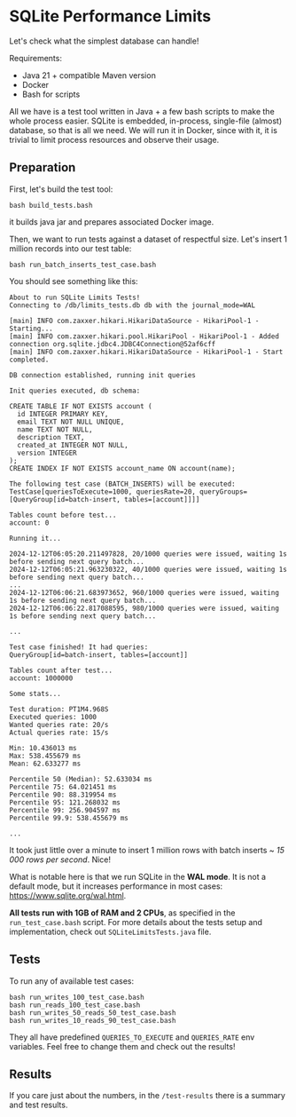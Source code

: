 # SQLite Performance Limits

Let's check what the simplest database can handle!

Requirements:

* Java 21 + compatible Maven version
* Docker
* Bash for scripts

All we have is a test tool written in Java + a few bash scripts to make the whole process easier.
SQLite is embedded, in-process, single-file (almost) database, so that is all we need.
We will run it in Docker, since with it, it is trivial to limit process resources and observe their usage.

## Preparation

First, let's build the test tool:

```
bash build_tests.bash
```

it builds java jar and prepares associated Docker image.

Then, we want to run tests against a dataset of respectful size. Let's insert 1 million records into our test table:

```
bash run_batch_inserts_test_case.bash
```

You should see something like this:

```
About to run SQLite Limits Tests!
Connecting to /db/limits_tests.db db with the journal_mode=WAL

[main] INFO com.zaxxer.hikari.HikariDataSource - HikariPool-1 - Starting...
[main] INFO com.zaxxer.hikari.pool.HikariPool - HikariPool-1 - Added connection org.sqlite.jdbc4.JDBC4Connection@52af6cff
[main] INFO com.zaxxer.hikari.HikariDataSource - HikariPool-1 - Start completed.

DB connection established, running init queries

Init queries executed, db schema:

CREATE TABLE IF NOT EXISTS account (
  id INTEGER PRIMARY KEY,
  email TEXT NOT NULL UNIQUE,
  name TEXT NOT NULL,
  description TEXT,
  created_at INTEGER NOT NULL,
  version INTEGER
);
CREATE INDEX IF NOT EXISTS account_name ON account(name);

The following test case (BATCH_INSERTS) will be executed: TestCase[queriesToExecute=1000, queriesRate=20, queryGroups=[QueryGroup[id=batch-insert, tables=[account]]]]

Tables count before test...
account: 0

Running it...

2024-12-12T06:05:20.211497828, 20/1000 queries were issued, waiting 1s before sending next query batch...
2024-12-12T06:05:21.963230322, 40/1000 queries were issued, waiting 1s before sending next query batch...
...
2024-12-12T06:06:21.683973652, 960/1000 queries were issued, waiting 1s before sending next query batch...
2024-12-12T06:06:22.817088595, 980/1000 queries were issued, waiting 1s before sending next query batch...

...

Test case finished! It had queries:
QueryGroup[id=batch-insert, tables=[account]]

Tables count after test...
account: 1000000

Some stats...

Test duration: PT1M4.968S
Executed queries: 1000
Wanted queries rate: 20/s
Actual queries rate: 15/s

Min: 10.436013 ms
Max: 538.455679 ms
Mean: 62.633277 ms

Percentile 50 (Median): 52.633034 ms
Percentile 75: 64.021451 ms
Percentile 90: 88.319954 ms
Percentile 95: 121.268032 ms
Percentile 99: 256.904597 ms
Percentile 99.9: 538.455679 ms

...
```

It took just little over a minute to insert 1 million rows with batch inserts ~ *15 000 rows per second*. Nice!

What is notable here is that we run SQLite in the **WAL mode**. It is not a default mode, but it increases performance in most
cases: https://www.sqlite.org/wal.html.

**All tests run with 1GB of RAM and 2 CPUs**, as specified in the `run_test_case.bash` script.
For more details about the tests setup and implementation, check out `SQLiteLimitsTests.java` file.

## Tests

To run any of available test cases:

```
bash run_writes_100_test_case.bash
bash run_reads_100_test_case.bash
bash run_writes_50_reads_50_test_case.bash
bash run_writes_10_reads_90_test_case.bash
```

They all have predefined `QUERIES_TO_EXECUTE` and `QUERIES_RATE` env variables.
Feel free to change them and check out the results!

## Results

If you care just about the numbers, in the `/test-results` there is a summary and test results. 